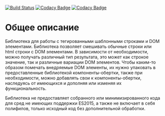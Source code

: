 [![Build Status](https://travis-ci.org/evandvlad/domra.svg?branch=master)](https://travis-ci.org/evandvlad/domra)
[![Codacy Badge](https://api.codacy.com/project/badge/Grade/86cd6afa55f14c8ebb053df38e94a634)](https://www.codacy.com/app/evandvlad/domra?utm_source=github.com&amp;utm_medium=referral&amp;utm_content=evandvlad/domra&amp;utm_campaign=Badge_Grade)
[![Codacy Badge](https://api.codacy.com/project/badge/Coverage/86cd6afa55f14c8ebb053df38e94a634)](https://www.codacy.com/app/evandvlad/domra?utm_source=github.com&amp;utm_medium=referral&amp;utm_content=evandvlad/domra&amp;utm_campaign=Badge_Coverage)

# Общее описание
Библиотека для работы с тегированными шаблонными строками и DOM элементами. Библиотека позволяет смешивать обычные строки или html строки с DOM элементами. В зависимости от необходимости, можно получать различный тип результата, это может как строкое значение, так и различные вариации DOM элементов. Чтобы каким-то образом помечать внедряемые DOM элементы, их нужно упаковать в предоставленные библиотекой компоненты-обертки, также при необходимости, можно добавлять свои к компоненты-обертки, наследуясь от имеющихся и дополняя или изменяя их функциональность.
 
 Библиотека не предоставляет собранного или минимизированного кода для сред не имеющих поддержки ES2015, а также не включает в себя полифилов, только исходный код без дополнительной обработки. 